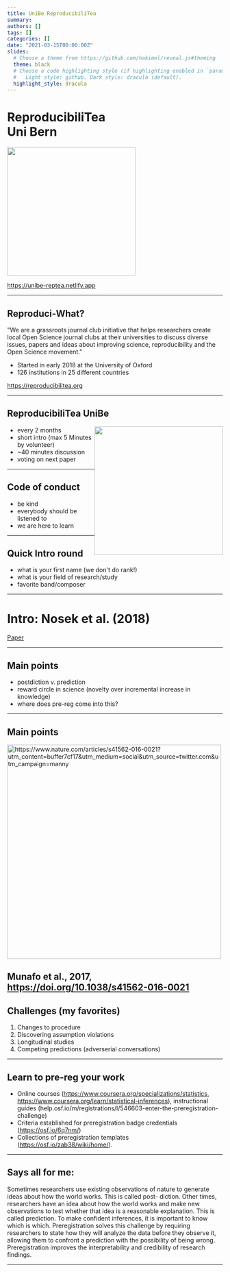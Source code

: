```yaml
---
title: UniBe ReproducibiliTea
summary: 
authors: []
tags: []
categories: []
date: "2021-03-15T00:00:00Z"
slides:
  # Choose a theme from https://github.com/hakimel/reveal.js#theming
  theme: black
  # Choose a code highlighting style (if highlighting enabled in `params.toml`)
  #   Light style: github. Dark style: dracula (default).
  highlight_style: dracula
---
```


# ReproducibiliTea <br> Uni Bern

<img src = "https://unibe-reptea.netlify.app/media/unibe-repro-logo.svg" width = 300 style="vertical-align:middle">

https://unibe-reptea.netlify.app

---

## Reproduci-What?

"We are a grassroots journal club initiative that helps researchers create local Open Science journal clubs at their universities to discuss diverse issues, papers and ideas about improving science, reproducibility and the Open Science movement."

- Started in early 2018 at the University of Oxford
- 126 institutions in 25 different countries


https://reproducibilitea.org

---

## ReproducibiliTea UniBe

<img src = "https://www.swissrn.org/img/SwissRNLogowide.png" style="float:right"  width = 300>

- every 2 months
- short intro (max 5 Minutes by volunteer)
- ~40 minutes discussion
- voting on next paper

---

## Code of conduct

- be kind
- everybody should be listened to
- we are here to learn

---

## Quick Intro round

- what is your first name (we don't do rank!)
- what is your field of research/study
- favorite band/composer

---

# Intro: Nosek et al. (2018)

[Paper](https://doi.org/10.1073/pnas.1708274114)

---

## Main points

- postdiction v. prediction
- reward circle in science (novelty over incremental increase in knowledge)
- where does pre-reg come into this?

---

## Main points

<img src="https://images.theconversation.com/files/161486/original/image-20170320-6133-adn580.jpg?ixlib=rb-1.1.0&q=45&auto=format&w=1000&fit=clip" alt="https://www.nature.com/articles/s41562-016-0021?utm_content=buffer7cf17&utm_medium=social&utm_source=twitter.com&utm_campaign=manny" style="width:500px;">

Munafo et al., 2017, https://doi.org/10.1038/s41562-016-0021
---

## Challenges (my favorites)

1. Changes to procedure
2. Discovering assumption violations
3. Longitudinal studies
4. Competing predictions (adverserial conversations)

---

## Learn to pre-reg your work

- Online courses (https://www.coursera.org/specializations/statistics, https://www.coursera.org/learn/statistical-inferences), instructional guides (help.osf.io/m/registrations/l/546603-enter-the-preregistration-challenge)
- Criteria established for preregistration badge credentials (https://osf.io/6q7nm/)
- Collections of preregistration templates (https://osf.io/zab38/wiki/home/).

--- 

## Says all for me: 

Sometimes researchers use existing observations of nature to generate ideas about how the world works. This is called post- diction. Other times, researchers have an idea about how the world works and make new observations to test whether that idea is a reasonable explanation. This is called prediction. To make confident inferences, it is important to know which is which. Preregistration solves this challenge by requiring researchers to state how they will analyze the data before they observe it, allowing them to confront a prediction with the possibility of being wrong. Preregistration improves the interpretability and credibility of research findings.

---
